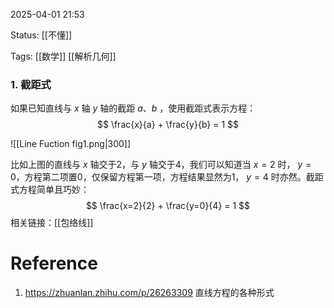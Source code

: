 2025-04-01  21:53

Status: [[不懂]]

Tags: [[数学]] [[解析几何]]

### 1. 截距式

如果已知直线与 $x$ 轴 $y$ 轴的截距 $a$、$b$ ，使用截距式表示方程：
$$ \frac{x}{a} + \frac{y}{b} = 1 $$

![[Line Fuction fig1.png|300]]

比如上图的直线与 $x$ 轴交于2，与 $y$ 轴交于4，我们可以知道当 $x=2$ 时， $y=0$，方程第二项置0，仅保留方程第一项，方程结果显然为1， $y=4$ 时亦然。截距式方程简单且巧妙：
$$ \frac{x=2}{2} + \frac{y=0}{4} = 1 $$
相关链接：[[包络线]]
# Reference
1. https://zhuanlan.zhihu.com/p/26263309 直线方程的各种形式